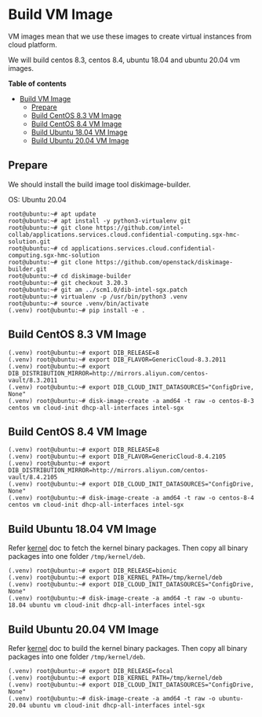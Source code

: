 # Build VM Image

VM images mean that we use these images to create virtual instances from cloud platform.

We will build centos 8.3, centos 8.4, ubuntu 18.04 and ubuntu 20.04 vm images.

**Table of contents**

- [Build VM Image](#build-vm-image)
  - [Prepare](#prepare)
  - [Build CentOS 8.3 VM Image](#build-centos-83-vm-image)
  - [Build CentOS 8.4 VM Image](#build-centos-84-vm-image)
  - [Build Ubuntu 18.04 VM Image](#build-ubuntu-1804-vm-image)
  - [Build Ubuntu 20.04 VM Image](#build-ubuntu-2004-vm-image)

## Prepare

We should install the build image tool diskimage-builder.

OS: Ubuntu 20.04

```console
root@ubuntu:~# apt update
root@ubuntu:~# apt install -y python3-virtualenv git
root@ubuntu:~# git clone https://github.com/intel-collab/applications.services.cloud.confidential-computing.sgx-hmc-solution.git
root@ubuntu:~# cd applications.services.cloud.confidential-computing.sgx-hmc-solution
root@ubuntu:~# git clone https://github.com/openstack/diskimage-builder.git
root@ubuntu:~# cd diskimage-builder
root@ubuntu:~# git checkout 3.20.3
root@ubuntu:~# git am ../scm1.0/dib-intel-sgx.patch
root@ubuntu:~# virtualenv -p /usr/bin/python3 .venv
root@ubuntu:~# source .venv/bin/activate
(.venv) root@ubuntu:~# pip install -e .
```

## Build CentOS 8.3 VM Image

```console
(.venv) root@ubuntu:~# export DIB_RELEASE=8
(.venv) root@ubuntu:~# export DIB_FLAVOR=GenericCloud-8.3.2011
(.venv) root@ubuntu:~# export DIB_DISTRIBUTION_MIRROR=http://mirrors.aliyun.com/centos-vault/8.3.2011
(.venv) root@ubuntu:~# export DIB_CLOUD_INIT_DATASOURCES="ConfigDrive, None"
(.venv) root@ubuntu:~# disk-image-create -a amd64 -t raw -o centos-8-3 centos vm cloud-init dhcp-all-interfaces intel-sgx
```

## Build CentOS 8.4 VM Image

```console
(.venv) root@ubuntu:~# export DIB_RELEASE=8
(.venv) root@ubuntu:~# export DIB_FLAVOR=GenericCloud-8.4.2105
(.venv) root@ubuntu:~# export DIB_DISTRIBUTION_MIRROR=http://mirrors.aliyun.com/centos-vault/8.4.2105
(.venv) root@ubuntu:~# export DIB_CLOUD_INIT_DATASOURCES="ConfigDrive, None"
(.venv) root@ubuntu:~# disk-image-create -a amd64 -t raw -o centos-8-4 centos vm cloud-init dhcp-all-interfaces intel-sgx
```

## Build Ubuntu 18.04 VM Image

Refer [kernel](./kernel.md) doc to fetch the kernel binary packages. Then copy
all binary packages into one folder `/tmp/kernel/deb`.

```console
(.venv) root@ubuntu:~# export DIB_RELEASE=bionic
(.venv) root@ubuntu:~# export DIB_KERNEL_PATH=/tmp/kernel/deb
(.venv) root@ubuntu:~# export DIB_CLOUD_INIT_DATASOURCES="ConfigDrive, None"
(.venv) root@ubuntu:~# disk-image-create -a amd64 -t raw -o ubuntu-18.04 ubuntu vm cloud-init dhcp-all-interfaces intel-sgx
```

## Build Ubuntu 20.04 VM Image

Refer [kernel](./kernel.md) doc to build the kernel binary packages. Then copy
all binary packages into one folder `/tmp/kernel/deb`.

```console
(.venv) root@ubuntu:~# export DIB_RELEASE=focal
(.venv) root@ubuntu:~# export DIB_KERNEL_PATH=/tmp/kernel/deb
(.venv) root@ubuntu:~# export DIB_CLOUD_INIT_DATASOURCES="ConfigDrive, None"
(.venv) root@ubuntu:~# disk-image-create -a amd64 -t raw -o ubuntu-20.04 ubuntu vm cloud-init dhcp-all-interfaces intel-sgx
```

